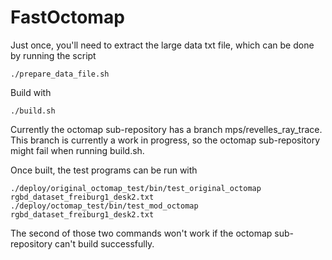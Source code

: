 # FastOctomap
Just once, you'll need to extract the large data txt file, which can be done by running the script
```
./prepare_data_file.sh
```

Build with
```
./build.sh
```

Currently the octomap sub-repository has a branch mps/revelles_ray_trace. This branch is currently a work in progress,
so the octomap sub-repository might fail when running build.sh.

Once built, the test programs can be run with
```
./deploy/original_octomap_test/bin/test_original_octomap rgbd_dataset_freiburg1_desk2.txt
./deploy/octomap_test/bin/test_mod_octomap rgbd_dataset_freiburg1_desk2.txt
```

The second of those two commands won't work if the octomap sub-repository can't build successfully.